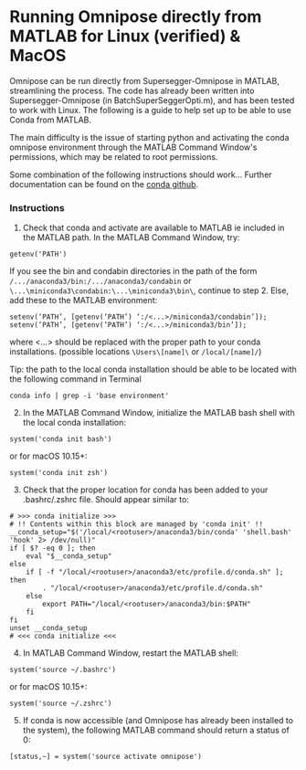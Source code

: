 # Running Omnipose directly from MATLAB for Linux (verified) & MacOS

Omnipose can be run directly from Supersegger-Omnipose in MATLAB, streamlining the process. The code has already been written into Supersegger-Omnipose (in BatchSuperSeggerOpti.m), and has been tested to work with Linux. The following is a guide to help set up to be able to use Conda from MATLAB.

The main difficulty is the issue of starting python and activating the conda omnipose environment through the MATLAB Command Window's permissions, which may be related to root permissions.

Some combination of the following instructions should work...
Further documentation can be found on the [conda github](https://github.com/conda/conda/issues/7980).

### Instructions
1. Check that conda and activate are available to MATLAB ie included in the MATLAB path. In the MATLAB Command Window, try:
```
getenv('PATH')
```
If you see the bin and condabin directories in the path of the form `/.../anaconda3/bin:/.../anaconda3/condabin` or `\...\miniconda3\condabin:\...\miniconda3\bin\`, continue to step 2. Else, add these to the MATLAB environment:
```
setenv(‘PATH’, [getenv(‘PATH’) ‘:/<...>/miniconda3/condabin’]);
setenv(‘PATH’, [getenv(‘PATH’) ‘:/<...>/miniconda3/bin’]);
```
where <...> should be replaced with the proper path to your conda installations. (possible locations `\Users\[name]\` or `/local/[name]/`)

Tip: the path to the local conda installation should be able to be located with the following command in Terminal
```
conda info | grep -i 'base environment'
```

2. In the MATLAB Command Window, initialize the MATLAB bash shell with the local conda installation: 
``` 
system('conda init bash')
```
or for macOS 10.15+:
```
system('conda init zsh')
```

<!---
May be instead:
```
system('conda init')
```
-->

3. Check that the proper location for conda has been added to your .bashrc/.zshrc file. Should appear similar to:

```
# >>> conda initialize >>>
# !! Contents within this block are managed by 'conda init' !!
__conda_setup="$('/local/<rootuser>/anaconda3/bin/conda' 'shell.bash' 'hook' 2> /dev/null)"
if [ $? -eq 0 ]; then
    eval "$__conda_setup"
else
    if [ -f "/local/<rootuser>/anaconda3/etc/profile.d/conda.sh" ]; then
        . "/local/<rootuser>/anaconda3/etc/profile.d/conda.sh"
    else
        export PATH="/local/<rootuser>/anaconda3/bin:$PATH"
    fi
fi
unset __conda_setup
# <<< conda initialize <<<
```


4. In MATLAB Command Window, restart the MATLAB shell:
```
system('source ~/.bashrc')
```
or for macOS 10.15+:
```
system('source ~/.zshrc')
```


5. If conda is now accessible (and Omnipose has already been installed to the system), the following MATLAB command should return a status of 0:
```
[status,~] = system('source activate omnipose')
```












